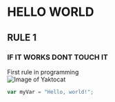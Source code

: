 # HELLO WORLD
## RULE 1
### IF IT WORKS DONT TOUCH IT





First rule in programming <br/>
![Image of Yaktocat](https://octodex.github.com/images/yaktocat.png)


``` javascript
var myVar = "Hello, world!";
```
